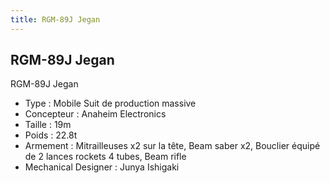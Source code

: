 ```yaml
---
title: RGM-89J Jegan
---
```


RGM-89J Jegan
-------------




RGM-89J Jegan   
  
- Type : Mobile Suit de production massive  
- Concepteur : Anaheim Electronics  
- Taille : 19m  
- Poids : 22.8t  
- Armement : Mitrailleuses x2 sur la tête, Beam saber x2, Bouclier équipé de 2 lances rockets 4 tubes, Beam rifle  
- Mechanical Designer : Junya Ishigaki  
  


